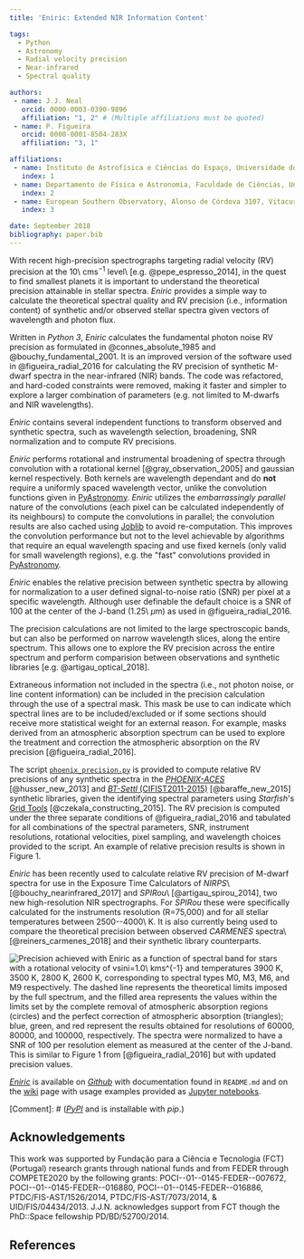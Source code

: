 ```yaml
---
title: 'Eniric: Extended NIR Information Content'

tags:
  - Python
  - Astronomy
  - Radial velocity precision
  - Near-infrared
  - Spectral quality

authors:
 - name: J.J. Neal
   orcid: 0000-0003-0390-9896
   affiliation: "1, 2" # (Multiple affiliations must be quoted)
 - name: P. Figueira
   orcid: 0000-0001-8504-283X
   affiliation: "3, 1"

affiliations:
 - name: Instituto de Astrofísica e Ciências do Espaço, Universidade do Porto, CAUP, Rua das Estrelas, 4150-762, Porto, Portugal
   index: 1
 - name: Departamento de Física e Astronomia, Faculdade de Ciências, Universidade do Porto, Rua do Campo Alegre, 4169-007, Porto, Portugal
   index: 2
 - name: European Southern Observatory, Alonso de Córdova 3107, Vitacura, Casilla 19001, Santiago 19, Chile
   index: 3

date: September 2018
bibliography: paper.bib
---
```


With recent high-precision spectrographs targeting radial velocity (RV) precision at the 10\ cms$^{-1}$ level\ [e.g. @pepe_espresso_2014],
 in the quest to find smallest planets it is important to understand the theoretical precision attainable in stellar spectra.
*Eniric* provides a simple way to calculate the theoretical spectral quality
and RV precision (i.e., information content) of synthetic and/or observed stellar spectra given vectors of wavelength and photon flux.

Written in *Python 3*, *Eniric* calculates the fundamental photon noise RV precision as formulated in @connes_absolute_1985 and @bouchy_fundamental_2001.
It is an improved version of the software used in @figueira_radial_2016 for calculating the RV precision of synthetic M-dwarf spectra in the near-infrared (NIR) bands.
The code was refactored, and hard-coded constraints were removed, making it faster and simpler to explore a larger combination of parameters (e.g. not limited to M-dwarfs and NIR wavelengths).

*Eniric* contains several independent functions to transform observed and synthetic spectra, such as wavelength selection,
broadening, SNR normalization and to compute RV precisions.

*Eniric* performs rotational and instrumental broadening of spectra through convolution with a rotational kernel [@gray_observation_2005] and gaussian kernel respectively.
Both kernels are wavelength dependant and do **not** require a uniformly spaced wavelength vector, unlike the convolution functions given in [PyAstronomy](https://github.com/sczesla/PyAstronomy).
*Eniric* utilizes the *embarrassingly parallel* nature of the convolutions (each pixel can be calculated independently of its neighbours) to compute the convolutions in parallel; the convolution results are also cached using [Joblib](https://joblib.readthedocs.io/en/latest/) to avoid re-computation.
This improves the convolution performance but not to the level achievable by algorithms that require an equal wavelength spacing and use fixed kernels (only valid for small wavelength regions), e.g. the "fast" convolutions provided in [PyAstronomy](https://github.com/sczesla/PyAstronomy).

*Eniric* enables the relative precision between synthetic spectra by allowing for normalization to a user defined signal-to-noise ratio (SNR) per pixel at a specific wavelength.
 Although user definable the default choice is a SNR of 100 at the center of the J-band (1.25\ $\mu$m) as used in @figueira_radial_2016.

The precision calculations are not limited to the large spectroscopic bands, but can also be performed on narrow wavelength slices, along the entire spectrum.
This allows one to explore the RV precision across the entire spectrum and perform comparision between observations and synthetic libraries [e.g. @artigau_optical_2018].

Extraneous information not included in the spectra (i.e., not photon noise, or line content information)
can be included in the precision calculation through the use of a spectral mask. This mask be use to can
indicate which spectral lines are to be included/excluded or if some sections should receive more
statistical weight for an external reason.
For example, masks derived from an atmospheric absorption spectrum can be used to explore the treatment
and correction the atmospheric absorption on the RV precision [@figueira_radial_2016].

The script [`phoenix_precision.py`](https://github.com/jason-neal/eniric/blob/develop/eniric_scripts/phoenix_precision.py) is provided to compute relative RV precisions of any synthetic spectra in the
 [*PHOENIX-ACES*](http://phoenix.astro.physik.uni-goettingen.de) [@husser_new_2013] and
 [*BT-Settl* (CIFIST2011-2015)](https://phoenix.ens-lyon.fr/Grids/BT-Settl/CIFIST2011_2015/FITS/) [@baraffe_new_2015] synthetic libraries,
 given the identifying spectral parameters using *Starfish*'s
 [Grid Tools](https://iancze.github.io/Starfish/current/grid_tools.html) [@czekala_constructing_2015].
The RV precision is computed under the three separate conditions of @figueira_radial_2016 and tabulated for all combinations of
the spectral parameters, SNR, instrument resolutions, rotational velocities, pixel sampling, and
wavelength choices provided to the script. An example of relative precision results is shown in Figure 1.

*Eniric* has been recently used to calculate relative RV precision of M-dwarf spectra for use in the Exposure Time Calculators of *NIRPS*\ [@bouchy_nearinfrared_2017] and *SPIRou*\ [@artigau_spirou_2014], two new high-resolution NIR spectrographs.
For *SPIRou* these were specifically calculated for the instruments resolution (R=75,000) and for all stellar temperatures between 2500--4000\ K.
It is also currently being used to compare the theoretical precision between observed *CARMENES* spectra\ [@reiners_carmenes_2018] and their synthetic library counterparts.

![Precision achieved with *Eniric* as a function of spectral band for stars with a rotational velocity of vsini=1.0\ kms$^{-1}$ and temperatures 3900 K, 3500 K, 2800 K, 2600 K, corresponding to spectral types M0, M3, M6, and M9 respectively.
The dashed line represents the theoretical limits imposed by the full spectrum, and the filled area represents the values within the limits set by the complete removal of atmospheric absorption regions (circles) and the perfect correction of atmospheric absorption (triangles); blue, green, and red represent the results obtained for resolutions of 60000, 80000, and 100000, respectively.
The spectra were normalized to have a SNR of 100 per resolution element as measured at the center of the J-band.
This is similar to Figure 1 from [@figueira_radial_2016] but with updated precision values.](./precisions.png)

[*Eniric*](https://github.com/jason-neal/eniric) is available on [*Github*](https://github.com/jason-neal/eniric) with documentation found in `README.md` and on the [wiki](https://github.com/jason-neal/eniric/wiki) page with usage examples provided as [Jupyter notebooks](https://github.com/jason-neal/eniric/tree/master/docs/Notebooks).

[Comment]: # ([*PyPI*](https://pypi.org/project/eniric/) and is installable with *pip*.)

## Acknowledgements

This work was supported by Fundação para a Ciência e Tecnologia (FCT) (Portugal) research grants
through national funds and from FEDER through COMPETE2020 by the following grants:
POCI--01--0145-FEDER--007672, POCI--01--0145-FEDER--016880, POCI--01--0145-FEDER--016886,
PTDC/FIS-AST/1526/2014, PTDC/FIS-AST/7073/2014, & UID/FIS/04434/2013.
J.J.N. acknowledges support from FCT though the PhD::Space fellowship PD/BD/52700/2014.


## References
